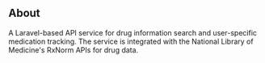 ## About
A Laravel-based API service for drug information search and user-specific medication tracking.
The service is integrated with the National Library of Medicine's RxNorm APIs for drug data.
